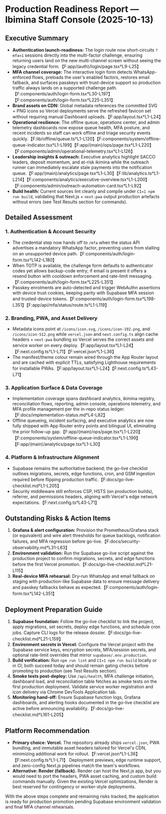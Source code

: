 # Production Readiness Report — Ibimina Staff Console (2025-10-13)

## Executive Summary
- **Authentication launch-readiness:** The login route now short-circuits `?mfa=1` sessions directly into the multi-factor challenge, ensuring returning users land on the new multi-channel screen without seeing the legacy credential form.【F:app/(auth)/login/page.tsx†L9-L25】
- **MFA channel coverage:** The interactive login form detects WhatsApp-enforced flows, preloads the user's enabled factors, restores email fallback, and surfaces passkeys with trust-device support so production traffic always lands on a supported challenge path.【F:components/auth/login-form.tsx†L30-L197】【F:components/auth/login-form.tsx†L225-L351】
- **Brand assets on CDN:** Global metadata references the committed SVG + PNG icons so Vercel deployments serve the refreshed favicon set without requiring manual Dashboard uploads.【F:app/layout.tsx†L1-L24】
- **Operational resilience:** The offline queue, operations center, and admin telemetry dashboards now expose queue health, MFA posture, and recent incidents so staff can work offline and triage security events quickly.【F:lib/offline/queue.ts†L1-L120】【F:components/system/offline-queue-indicator.tsx†L1-L199】【F:app/(main)/ops/page.tsx†L1-L220】【F:components/admin/operational-telemetry.tsx†L1-L126】
- **Leadership insights & outreach:** Executive analytics highlight SACCO leaders, deposit momentum, and at-risk ikimina while the outreach runner can immediately escalate stale payments into the notification queue.【F:app/(main)/analytics/page.tsx†L1-L30】【F:lib/analytics.ts†L1-L214】【F:components/analytics/executive-overview.tsx†L1-L200】【F:components/admin/outreach-automation-card.tsx†L1-L92】
- **Build health:** Current sources lint cleanly and compile under `CI=1 npm run build`, validating that Next.js + `next-pwa` output production artefacts without errors (see Test Results section for commands).

## Detailed Assessment
### 1. Authentication & Account Security
- The credential step now hands off to `/mfa` when the status API advertises a mandatory WhatsApp factor, preventing users from stalling on an unsupported device path.【F:components/auth/login-form.tsx†L142-L180】
- When TOTP is available, the challenge form defaults to authenticator codes yet allows backup-code entry; if email is present it offers a resend button with cooldown enforcement and rate-limit messaging.【F:components/auth/login-form.tsx†L225-L351】
- Passkey enrolments are auto-detected and trigger WebAuthn assertions with device trust cookies, keeping parity with Supabase MFA session and trusted-device tokens.【F:components/auth/login-form.tsx†L198-L351】【F:app/api/mfa/status/route.ts†L1-L119】

### 2. Branding, PWA, and Asset Delivery
- Metadata icons point at `/icons/icon.svg`, `/icons/icon-192.png`, and `/icons/icon-512.png` while `vercel.json` and `next.config.ts` align cache headers + `next-pwa` bundling so Vercel serves the correct assets and service worker on every deploy.【F:app/layout.tsx†L1-L24】【F:next.config.ts†L1-L71】【F:vercel.json†L1-L36】
- The manifest/theme colour remain wired through the App Router layout and are cached with explicit TTLs, satisfying Lighthouse requirements for installable PWAs.【F:app/layout.tsx†L1-L24】【F:next.config.ts†L43-L71】

### 3. Application Surface & Data Coverage
- Implementation coverage spans dashboard analytics, ikimina registry, reconciliation flows, reporting, admin console, operations telemetry, and MFA profile management per the in-repo status ledger.【F:docs/implementation-status.md†L4-L82】
- Offline queueing, incident surfacing, and executive analytics are now fully shipped with App Router entry points and bilingual UI, eliminating the prior follow-up gap.【F:app/(main)/ops/page.tsx†L1-L220】【F:components/system/offline-queue-indicator.tsx†L1-L199】【F:app/(main)/analytics/page.tsx†L1-L30】

### 4. Platform & Infrastructure Alignment
- Supabase remains the authoritative backend; the go-live checklist outlines migrations, secrets, edge functions, cron, and GSM ingestion required before flipping production traffic.【F:docs/go-live-checklist.md†L1-L205】
- Security middleware still enforces CSP, HSTS (on production builds), referrer, and permissions headers, aligning with Vercel's edge network expectations.【F:next.config.ts†L43-L71】

## Outstanding Risks & Action Items
1. **Grafana & alert configuration:** Provision the Prometheus/Grafana stack (or equivalent) and wire alert thresholds for queue backlogs, notification failures, and MFA regression before go-live.【F:docs/security-observability.md†L31-L63】
2. **Environment validation:** Run the Supabase go-live script against the production project to confirm migrations, secrets, and edge functions before the first Vercel promotion.【F:docs/go-live-checklist.md†L21-L115】
3. **Real-device MFA rehearsal:** Dry-run WhatsApp and email fallback on staging with production-like Supabase data to ensure message delivery and passkey fallbacks behave as expected.【F:components/auth/login-form.tsx†L142-L351】

## Deployment Preparation Guide
1. **Supabase foundation:** Follow the go-live checklist to link the project, apply migrations, set secrets, deploy edge functions, and schedule cron jobs. Capture CLI logs for the release dossier.【F:docs/go-live-checklist.md†L21-L159】
2. **Environment secrets in Vercel:** Configure the Vercel project with the Supabase service keys, encryption secrets, MFA/session secrets, and optional rate-limit overrides that mirror `supabase/.env.production`.
3. **Build verification:** Run `npm run lint` and `CI=1 npm run build` locally or in CI; both succeed today and should remain gating checks before promoting to production (see Test Results section).
4. **Smoke tests post-deploy:** Use `/api/health`, MFA challenge initiation, dashboard load, and reconciliation table fetches as smoke tests on the first production deployment. Validate service worker registration and icon delivery via Chrome DevTools Application tab.
5. **Monitoring hand-off:** Ensure Supabase function logs, Grafana dashboards, and alerting hooks documented in the go-live checklist are active before announcing availability.【F:docs/go-live-checklist.md†L161-L205】

## Platform Recommendation
- **Primary choice: Vercel.** The repository already ships `vercel.json`, PWA bundling, and immutable asset headers tailored for Vercel's CDN, minimizing additional work for rollout.【F:vercel.json†L1-L36】【F:next.config.ts†L1-L71】 Deployment previews, edge runtime support, and zero-config Next.js pipelines match the team's workflows.
- **Alternative: Render (fallback).** Render can host the Next.js app, but you would need to port the headers, PWA asset caching, and custom build commands manually. Given the existing Vercel optimizations, Render is best reserved for contingency or worker-style deployments.

With the above steps complete and remaining risks tracked, the application is ready for production promotion pending Supabase environment validation and final MFA channel rehearsals.
